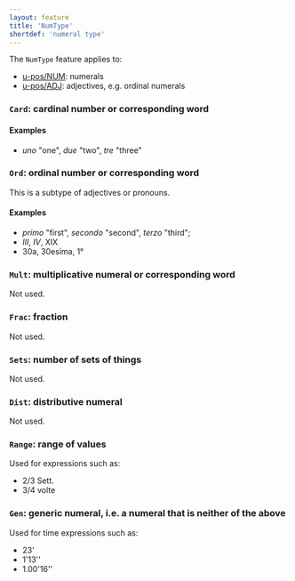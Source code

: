 ```yaml
---
layout: feature
title: 'NumType'
shortdef: 'numeral type'
---
```


The `NumType` feature applies to:

* [u-pos/NUM](): numerals
* [u-pos/ADJ](): adjectives, e.g. ordinal numerals

### `Card`: cardinal number or corresponding word

#### Examples

* _uno_ "one", _due_ "two", _tre_ "three" 

### `Ord`: ordinal number or corresponding word

This is a subtype of adjectives or pronouns.

#### Examples

* _primo_ "first", _secondo_ "second", _terzo_ "third"; 
* _III_, _IV_, XIX
* 30a, 30esima, 1°

### `Mult`: multiplicative numeral or corresponding word

Not used.

### `Frac`: fraction

Not used.

### `Sets`: number of sets of things

Not used.

### `Dist`: distributive numeral

Not used.

### `Range`: range of values

Used for expressions such as:
* 2/3 Sett.
* 3/4 volte

### `Gen`: generic numeral, i.e. a numeral that is neither of the above

Used for time expressions such as:
* 23'
* 1'13''
* 1.00'16''


<!-- Interlanguage links updated Út zář 29 20:31:36 CEST 2020 -->
